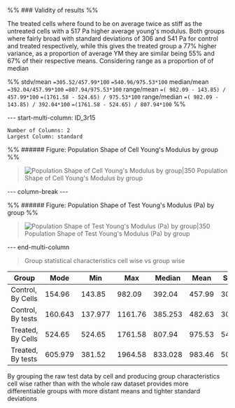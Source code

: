 
%% ### Validity of results %%

The treated cells where found to be on average twice as stiff as the untreated cells with a $517 \ \text{Pa}$ higher average young's modulus. Both groups where fairly broad with standard deviations of $306$ and $541 \ \text{Pa}$ for control and treated respectively, while this gives the treated group a $77\%$ higher variance, as a proportion of average YM they are similar being $55\%$ and $67\%$ of their respective means. Considering range as a proportion of of median 

%%
stdv/mean 
`=305.52/457.99*100`
`=540.96/975.53*100`
median/mean 
`=392.04/457.99*100`
`=807.94/975.53*100`
range/mean
`=( 982.09 - 143.85) / 457.99*100`
`=(1761.58 - 524.65) / 975.53*100`
range/median
`=( 982.09 - 143.85) / 392.04*100`
`=(1761.58 - 524.65) / 807.94*100`
%%

--- start-multi-column: ID_3r15
```column-settings
Number of Columns: 2
Largest Column: standard
```


%% ###### Figure: Population Shape of Cell Young's Modulus by group %%

> ![Population Shape of Cell Young's Modulus by group|350](Projects/Uni%20Projects/Individual%20project/Assesments/Dissertation/Sections/attachments/YM+Range_Viol_comparison_byCell.svg)
> Population Shape of Cell Young's Modulus by group


--- column-break ---


%% ###### Figure: Population Shape of Test Young's Modulus (Pa) by group %%

> ![Population Shape of Test Young's Modulus (Pa) by group|350](Projects/Uni%20Projects/Individual%20project/Assesments/Dissertation/Sections/attachments/YM+Residuals_Viol_comparison_byExperiment.svg)
> Population Shape of Test Young's Modulus (Pa) by group


--- end-multi-column

> Group statistical characteristics cell wise vs group wise 

| Group   | Mode   | Min    | Max     | Median | Mean   | StDev  |
| ------- | ------ | ------ | ------- | ------ | ------ | ------ |
| Control, By Cells | 154.96 | 143.85 | 982.09  | 392.04 | 457.99 | 305.52 |
| Control, By tests | 160.643 | 137.977 | 1161.76 | 385.253 | 482.63 | 301.24 |
| Treated, By Cells | 524.65 | 524.65 | 1761.58 | 807.94 | 975.53 | 540.96 |
| Treated, By tests | 605.979 | 381.52  | 1964.58 | 833.028 | 983.46 | 506.70 |

By grouping the raw test data by cell and producing group characteristics cell wise rather than with the whole raw dataset provides more differentiable groups with more distant means and tighter standard deviations